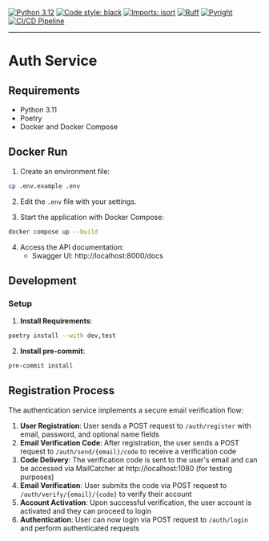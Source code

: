 [![Python 3.12](https://img.shields.io/badge/python-3.12-blue.svg)](https://www.python.org/downloads/release/python-3110/)
[![Code style: black](https://img.shields.io/badge/code%20style-black-000000.svg)](https://github.com/psf/black)
[![Imports: isort](https://img.shields.io/badge/%20imports-isort-%231674b1?style=flat&labelColor=ef8336)](https://pycqa.github.io/isort/)
[![Ruff](https://img.shields.io/endpoint?url=https://raw.githubusercontent.com/astral-sh/ruff/main/assets/badge/v2.json)](https://github.com/astral-sh/ruff)
[![Pyright](https://img.shields.io/badge/pyright-checked-informational.svg)](https://github.com/microsoft/pyright/)
[![CI/CD Pipeline](https://github.com/musashimiyomoto/auth-service/actions/workflows/ci.yml/badge.svg)](https://github.com/musashimiyomoto/auth-service/actions/workflows/ci.yml)

------------------------------------------------------------------------

# Auth Service

## Requirements

- Python 3.11
- Poetry
- Docker and Docker Compose

## Docker Run

1. Create an environment file:
```bash
cp .env.example .env
```

2. Edit the `.env` file with your settings.

3. Start the application with Docker Compose:
```bash
docker compose up --build
```

4. Access the API documentation:
   - Swagger UI: http://localhost:8000/docs

## Development

### Setup

1. **Install Requirements**:
```bash
poetry install --with dev,test
```

2. **Install pre-commit**:
```bash
pre-commit install
```

## Registration Process

The authentication service implements a secure email verification flow:

1. **User Registration**: User sends a POST request to `/auth/register` with email, password, and optional name fields
2. **Email Verification Code**: After registration, the user sends a POST request to `/auth/send/{email}/code` to receive a verification code
3. **Code Delivery**: The verification code is sent to the user's email and can be accessed via MailCatcher at http://localhost:1080 (for testing purposes)
4. **Email Verification**: User submits the code via POST request to `/auth/verify/{email}/{code}` to verify their account
5. **Account Activation**: Upon successful verification, the user account is activated and they can proceed to login
6. **Authentication**: User can now login via POST request to `/auth/login` and perform authenticated requests
